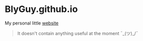 # BlyGuy.github.io

My personal little [website](https://BlyGuy.github.io)

> It doesn't contain anything useful at the moment ¯\_(ツ)_/¯
